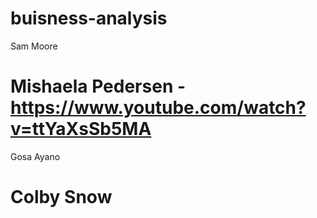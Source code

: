 # buisness-analysis
Sam Moore
# Mishaela Pedersen - https://www.youtube.com/watch?v=ttYaXsSb5MA
Gosa Ayano
# Colby Snow
